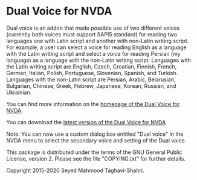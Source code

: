 # Dual Voice for NVDA #

Dual voice is an addon that made possible use of two different voices (currently both voices must support SAPI5 standard) for reading two languages one with Latin script and another with non-Latin writing script. For example, a user can select a voice for reading English as a language with the Latin writing script and select a voice for reading Persian (my language) as a language with the non-Latin writing script. 
Languages with the Latin writing script are English, Czech, Croatian, Finnish, French, German, Italian, Polish, Portuguese, Slovenian, Spanish, and Turkish.
Languages with the non-Latin script are Persian, Arabic, Belarusian, Bulgarian, Chinese, Greek, Hebrew, Japanese, Korean, Russian, and Ukrainian.

You can find more information on the [homepage of the Dual Voice for NVDA](https://mahmood-taghavi.github.io/dual_voice/).

You can download the [latest version of the Dual Voice for NVDA](https://github.com/Mahmood-Taghavi/dual_voice/releases/download/v4.1/dual_voice-4.1.nvda-addon)

Note: You can now use a custom dialog box entitled "Dual voice" in the NVDA menu to select the secondary voice and setting of the Dual voice.

This package is distributed under the terms of the GNU General Public License, version 2. Please see the file "COPYING.txt" for further details.

Copyright 2015-2020 Seyed Mahmood Taghavi-Shahri.
